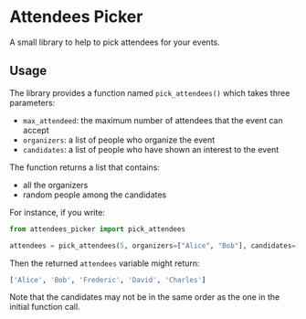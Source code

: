 # Attendees Picker

A small library to help to pick attendees for your events.

## Usage

The library provides a function named `pick_attendees()` which takes three parameters:

- `max_attendeed`: the maximum number of attendees that the event can accept
- `organizers`: a list of people who organize the event
- `candidates`: a list of people who have shown an interest to the event

The function returns a list that contains:

- all the organizers
- random people among the candidates

For instance, if you write:

```python
from attendees_picker import pick_attendees

attendees = pick_attendees(5, organizers=["Alice", "Bob"], candidates=["Charles", "David", "Eliot", "Frederic"])
```

Then the returned `attendees` variable might return:

```python
['Alice', 'Bob', 'Frederic', 'David', 'Charles']
```

Note that the candidates may not be in the same order as the one in the initial function call.
